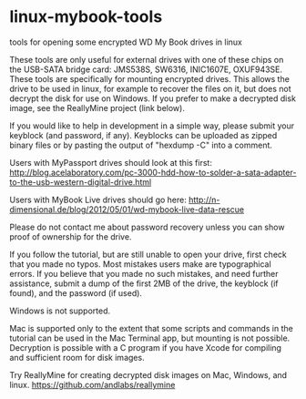 # linux-mybook-tools
tools for opening some encrypted WD My Book drives in linux

These tools are only useful for external drives with one of these chips on the USB-SATA bridge card:
    JMS538S,
    SW6316,
    INIC1607E,
    OXUF943SE.
These tools are specifically for mounting encrypted drives. This allows the drive to be used in linux, for example
to recover the files on it, but does not decrypt the disk for use on Windows. If you prefer to make a decrypted disk
image, see the ReallyMine project (link below).

If you would like to help in development in a simple way, please submit your keyblock (and password, if any).
Keyblocks can be uploaded as zipped binary files or by pasting the output of &quot;hexdump -C&quot; into a comment.

Users with MyPassport drives should look at this first:
http://blog.acelaboratory.com/pc-3000-hdd-how-to-solder-a-sata-adapter-to-the-usb-western-digital-drive.html

Users with MyBook Live drives should go here:
http://n-dimensional.de/blog/2012/05/01/wd-mybook-live-data-rescue

Please do not contact me about password recovery unless you can show proof of ownership for the drive.

If you follow the tutorial, but are still unable to open your drive, first check that you made no typos. Most mistakes
users make are typographical errors. If you believe that you made no such mistakes, and need further assistance, submit
a dump of the first 2MB of the drive, the keyblock (if found), and the password (if used).

Windows is not supported.

Mac is supported only to the extent that some scripts and commands in the tutorial can be used in the Mac Terminal app,
but mounting is not possible. Decryption is possible with a C program if you have Xcode for compiling and sufficient
room for disk images.

Try ReallyMine for creating decrypted disk images on Mac, Windows, and linux. https://github.com/andlabs/reallymine
